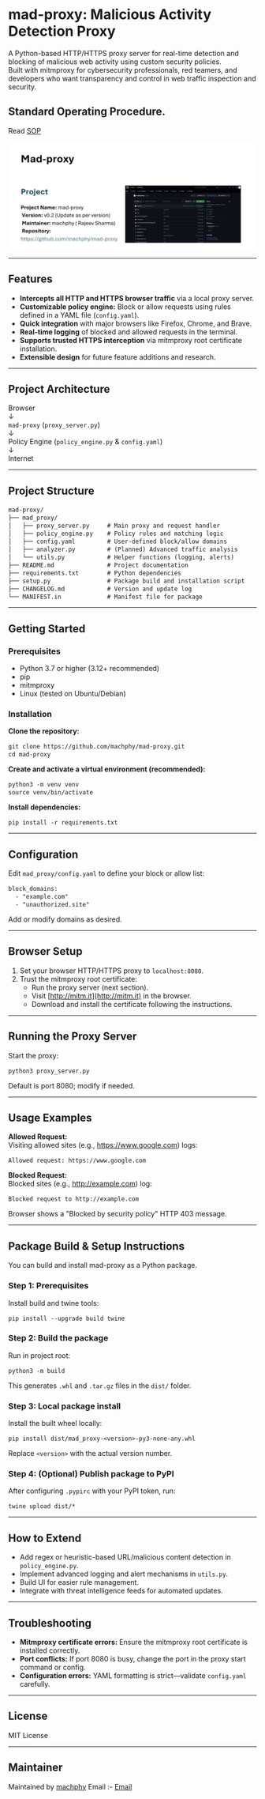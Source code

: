 
# mad-proxy: Malicious Activity Detection Proxy

A Python-based HTTP/HTTPS proxy server for real-time detection and blocking of malicious web activity using custom security policies.  
Built with mitmproxy for cybersecurity professionals, red teamers, and developers who want transparency and control in web traffic inspection and security.

## Standard Operating Procedure.

Read [SOP](https://github.com/machphy/mad-proxy/blob/main/img/SOP_rajeev.pdf)


![IMG](https://github.com/machphy/mad-proxy/blob/main/img/image.png?raw=true)

---

## Features

- **Intercepts all HTTP and HTTPS browser traffic** via a local proxy server.
- **Customizable policy engine:** Block or allow requests using rules defined in a YAML file (`config.yaml`).
- **Quick integration** with major browsers like Firefox, Chrome, and Brave.
- **Real-time logging** of blocked and allowed requests in the terminal.
- **Supports trusted HTTPS interception** via mitmproxy root certificate installation.
- **Extensible design** for future feature additions and research.

---

## Project Architecture

Browser  
↓  
`mad-proxy` (`proxy_server.py`)  
↓  
Policy Engine (`policy_engine.py` & `config.yaml`)  
↓  
Internet

---

## Project Structure

```
mad-proxy/
├── mad_proxy/
│   ├── proxy_server.py     # Main proxy and request handler
│   ├── policy_engine.py    # Policy rules and matching logic
│   ├── config.yaml         # User-defined block/allow domains
│   ├── analyzer.py         # (Planned) Advanced traffic analysis
│   └── utils.py            # Helper functions (logging, alerts)
├── README.md               # Project documentation
├── requirements.txt        # Python dependencies
├── setup.py                # Package build and installation script
├── CHANGELOG.md            # Version and update log
└── MANIFEST.in             # Manifest file for package
```

---

## Getting Started

### Prerequisites

- Python 3.7 or higher (3.12+ recommended)
- pip
- mitmproxy
- Linux (tested on Ubuntu/Debian)

### Installation

**Clone the repository:**

```
git clone https://github.com/machphy/mad-proxy.git
cd mad-proxy
```

**Create and activate a virtual environment (recommended):**

```
python3 -m venv venv
source venv/bin/activate
```

**Install dependencies:**

```
pip install -r requirements.txt
```

---

## Configuration

Edit `mad_proxy/config.yaml` to define your block or allow list:

```
block_domains:
  - "example.com"
  - "unauthorized.site"
```

Add or modify domains as desired.

---

## Browser Setup

1. Set your browser HTTP/HTTPS proxy to `localhost:8080`.  
2. Trust the mitmproxy root certificate:  
   - Run the proxy server (next section).  
   - Visit [http://mitm.it](http://mitm.it) in the browser.  
   - Download and install the certificate following the instructions.

---

## Running the Proxy Server

Start the proxy:

```
python3 proxy_server.py
```

Default is port 8080; modify if needed.

---

## Usage Examples

**Allowed Request:**  
Visiting allowed sites (e.g., https://www.google.com) logs:  

```
Allowed request: https://www.google.com
```

**Blocked Request:**  
Blocked sites (e.g., http://example.com) log:  

```
Blocked request to http://example.com
```

Browser shows a "Blocked by security policy" HTTP 403 message.

---

## Package Build & Setup Instructions

You can build and install mad-proxy as a Python package.

### Step 1: Prerequisites

Install build and twine tools:

```
pip install --upgrade build twine
```

### Step 2: Build the package

Run in project root:

```
python3 -m build
```

This generates `.whl` and `.tar.gz` files in the `dist/` folder.

### Step 3: Local package install

Install the built wheel locally:

```
pip install dist/mad_proxy-<version>-py3-none-any.whl
```

Replace `<version>` with the actual version number.

### Step 4: (Optional) Publish package to PyPI

After configuring `.pypirc` with your PyPI token, run:

```
twine upload dist/*
```

---

## How to Extend

- Add regex or heuristic-based URL/malicious content detection in `policy_engine.py`.
- Implement advanced logging and alert mechanisms in `utils.py`.
- Build UI for easier rule management.
- Integrate with threat intelligence feeds for automated updates.

---

## Troubleshooting

- **Mitmproxy certificate errors:** Ensure the mitmproxy root certificate is installed correctly.
- **Port conflicts:** If port 8080 is busy, change the port in the proxy start command or config.
- **Configuration errors:** YAML formatting is strict—validate `config.yaml` carefully.

---

## License

MIT License

---

## Maintainer

Maintained by [machphy](https://github.com/machphy)
Email :- [Email](rajeevsharmamachphy@gmail.com)

